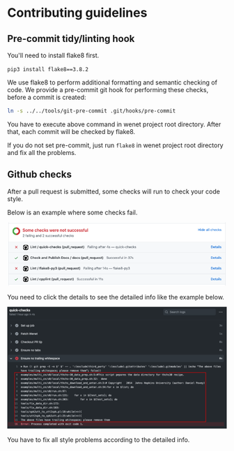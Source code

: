 # Contributing guidelines

## Pre-commit tidy/linting hook

You'll need to install flake8 first.

`pip3 install flake8==3.8.2`

We use flake8 to perform additional formatting and semantic checking of code.
We provide a pre-commit git hook for performing these checks, before a commit
is created:

```bash
ln -s ../../tools/git-pre-commit .git/hooks/pre-commit
```

You have to execute above command in wenet project root directory.
After that, each commit will be checked by flake8.

If you do not set pre-commit, just run `flake8` in wenet project root directory
and fix all the problems.

## Github checks

After a pull request is submitted, some checks will run to check your code style.

Below is an example where some checks fail.

![github checks](docs/images/checks.png)

You need to click the details to see the detailed info like the example below.

![github checks](docs/images/check_detail.png)

You have to fix all style problems according to the detailed info.

